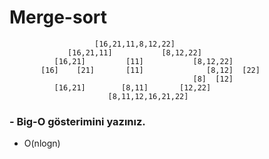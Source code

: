 # Merge-sort
                       [16,21,11,8,12,22] 
                 [16,21,11]           [8,12,22]
              [16,21]         [11]           [8,12,22] 
           [16]    [21]       [11]              [8,12]  [22]
                                             [8]  [12]
              [16,21]        [8,11]       [12,22]
                          [8,11,12,16,21,22]
### - Big-O gösterimini yazınız.  
- O(nlogn)
